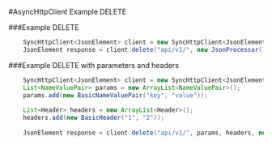 #AsyncHttpClient Example DELETE

###Example DELETE

```java
	SyncHttpClient<JsonElement> client = new SyncHttpClient<JsonElement>("http://example.com");
	JsonElement response = client.delete("api/v1/", new JsonProcessor());
```

###Example DELETE with parameters and headers

```java
	SyncHttpClient<JsonElement> client = new SyncHttpClient<JsonElement>("http://example.com");
	List<NameValuePair> params = new ArrayList<NameValuePair>();
	params.add(new BasicNameValuePair("key", "value"));
	
	List<Header> headers = new ArrayList<Header>();
	headers.add(new BasicHeader("1", "2"));
	 
	JsonElement response = client.delete("api/v1/", params, headers, new JsonProcessor());
```